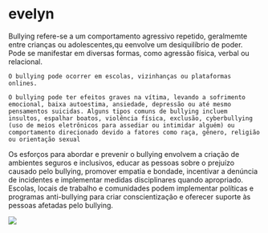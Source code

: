 # evelyn

   Bullying  refere-se a um comportamento agressivo repetido, geralmemte entre crianças ou adolescentes,qu eenvolve um desiquilíbrio de poder. Pode se manifestar em diversas formas, como agressão física, verbal ou relacional. 
 
    O bullying pode ocorrer em escolas, vizinhanças ou plataformas onlines.
    
    O bullying pode ter efeitos graves na vítima, levando a sofrimento emocional, baixa autoestima, ansiedade, depressão ou até mesmo pensamentos suicidas. Alguns tipos comuns de bullying incluem insultos, espalhar boatos, violência física, exclusão, cyberbullying (uso de meios eletrônicos para assediar ou intimidar alguém) ou comportamento direcionado devido a fatores como raça, gênero, religião ou orientação sexual

  Os esforços para abordar e prevenir o bullying envolvem a criação de ambientes seguros e inclusivos, educar as pessoas sobre o prejuízo causado pelo bullying, promover empatia e bondade, incentivar a denúncia de incidentes e implementar medidas disciplinares quando apropriado. Escolas, locais de trabalho e comunidades podem implementar políticas e programas anti-bullying para criar conscientização e oferecer suporte às pessoas afetadas pelo bullying.
    
![](https://direcionalescolas.com.br/wp-content/uploads/2022/04/dica-bullying.jpg)
